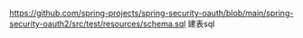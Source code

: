 https://github.com/spring-projects/spring-security-oauth/blob/main/spring-security-oauth2/src/test/resources/schema.sql
建表sql